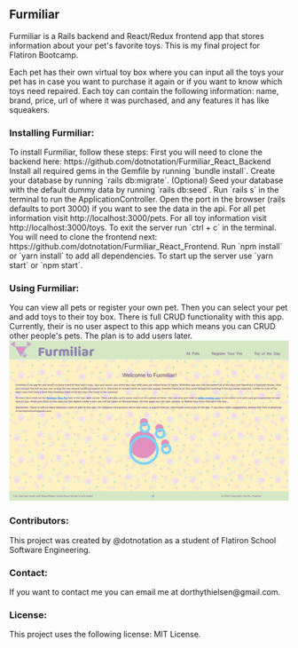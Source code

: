 <h2>Furmiliar</h2>
Furmiliar is a Rails backend and React/Redux frontend app that stores information about your pet's favorite toys. This is my final project for Flatiron Bootcamp. 

Each pet has their own virtual toy box where you can input all the toys your pet has in case you want to purchase it again or if you want to know which toys need repaired. Each toy can contain the following information: name, brand, price, url of where it was purchased, and any features it has like squeakers.  

<h3>Installing Furmiliar:</h3>
To install Furmiliar, follow these steps:
First you will need to clone the backend here: https://github.com/dotnotation/Furmiliar_React_Backend
Install all required gems in the Gemfile by running `bundle install`. Create your database by running `rails db:migrate`. (Optional) Seed your database with the default dummy data by running `rails db:seed`. Run `rails s` in the terminal to run the ApplicationController. Open the port in the browser (rails defaults to port 3000) if you want to see the data in the api. For all pet information visit http://localhost:3000/pets. For all toy information visit http://localhost:3000/toys. To exit the server run `ctrl + c` in the terminal. You will need to clone the frontend next: https://github.com/dotnotation/Furmiliar_React_Frontend. Run `npm install` or `yarn install` to add all dependencies. To start up the server use `yarn start` or `npm start`. 

<h3>Using Furmiliar:</h3>
You can view all pets or register your own pet. Then you can select your pet and add toys to their toy box. There is full CRUD functionality with this app. Currently, their is no user aspect to this app which means you can CRUD other people's pets. The plan is to add users later. 
<img src="./furmiliar_react_frontend/public/Furmiliar.gif" alt="preview of website" />


<h3>Contributors:</h3>
This project was created by @dotnotation as a student of Flatiron School Software Engineering.

<h3>Contact:</h3>
If you want to contact me you can email me at dorthythielsen@gmail.com. 

<h3>License:</h3>
This project uses the following license: MIT License.